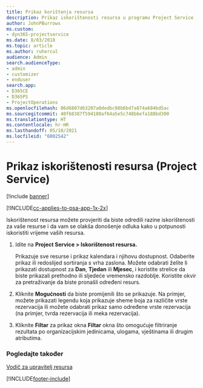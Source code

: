 ```yaml
---
title: Prikaz korištenja resursa
description: Prikaz iskorištenosti resursa u programu Project Service
author: JohnPBurrows
ms.custom:
- dyn365-projectservice
ms.date: 8/03/2018
ms.topic: article
ms.author: ruhercul
audience: Admin
search.audienceType:
- admin
- customizer
- enduser
search.app:
- D365CE
- D365PS
- ProjectOperations
ms.openlocfilehash: 06d6807d63207a0dedbc98b6bd7a874a684bd5ac
ms.sourcegitcommit: 40f68387f594180af64a5e5c748b6efa188bd300
ms.translationtype: HT
ms.contentlocale: hr-HR
ms.lasthandoff: 05/10/2021
ms.locfileid: "6002542"
---
```

# <a name="view-resource-utilization-project-service"></a>Prikaz iskorištenosti resursa (Project Service)

[!include [banner](../includes/psa-now-project-operations.md)]

[!INCLUDE[cc-applies-to-psa-app-1x-2x](../includes/cc-applies-to-psa-app-1x-2x.md)]

Iskorištenost resursa možete provjeriti da biste odredili razine iskorištenosti za vaše resurse i da vam se olakša donošenje odluka kako u potpunosti iskoristiti vrijeme vaših resursa.  
  
1. Idite na **Project Service > Iskorištenost resursa.** 

     Prikazuje sve resurse i prikaz kalendara i njihovu dostupnost. Odaberite prikaz ili redoslijed sortiranja s vrha zaslona. Možete odabrati želite li prikazati dostupnost za **Dan**, **Tjedan** ili **Mjesec**, i koristite strelice da biste prikazali prethodno ili sljedeće vremensko razdoblje. Koristite okvir za pretraživanje da biste pronašli određeni resurs.      
  
2. Kliknite **Mogućnosti** da biste promijenili što se prikazuje. Na primjer, možete prikazati legendu koja prikazuje sheme boja za različite vrste rezervacija ili možete odabrati prikaz samo određene vrste rezervacija (na primjer, tvrda rezervacija ili meka rezervacija).  

3. Kliknite **Filtar** za prikaz okna **Filtar** okna što omogućuje filtriranje rezultata po organizacijskim jedinicama, ulogama, vještinama ili drugim atributima.  
  
### <a name="see-also"></a>Pogledajte također  
 [Vodič za upravitelj resursa](../psa/resource-manager-guide.md)


[!INCLUDE[footer-include](../includes/footer-banner.md)]